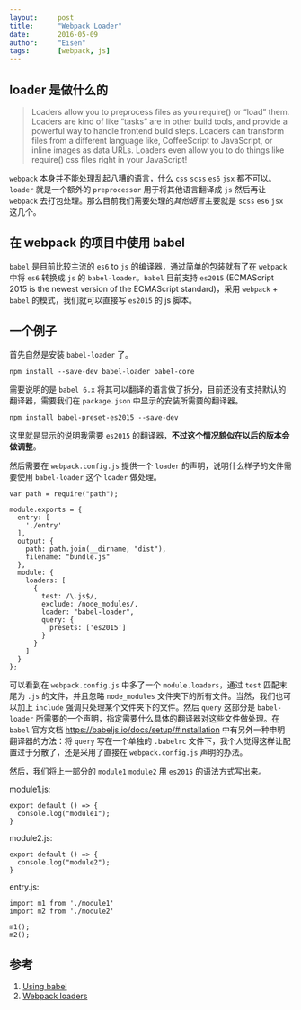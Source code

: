 ```yaml
---
layout:     post
title:      "Webpack Loader"
date:       2016-05-09
author:     "Eisen"
tags:       [webpack, js]
---
```


## loader 是做什么的

> Loaders allow you to preprocess files as you require() or “load” them. Loaders are kind of like “tasks” are in other build tools, and provide a powerful way to handle frontend build steps. Loaders can transform files from a different language like, CoffeeScript to JavaScript, or inline images as data URLs. Loaders even allow you to do things like require() css files right in your JavaScript!

`webpack` 本身并不能处理乱起八糟的语言，什么 `css` `scss` `es6` `jsx` 都不可以。`loader` 就是一个额外的 `preprocessor` 用于将其他语言翻译成 `js` 然后再让 `webpack` 去打包处理。那么目前我们需要处理的*其他语言*主要就是 `scss` `es6` `jsx` 这几个。

## 在 webpack 的项目中使用 babel

`babel` 是目前比较主流的 `es6` to `js` 的编译器，通过简单的包装就有了在 `webpack` 中将 `es6` 转换成 `js` 的 `babel-loader`。`babel` 目前支持 `es2015` (ECMAScript 2015 is the newest version of the ECMAScript standard)，采用 `webpack` + `babel` 的模式，我们就可以直接写 `es2015` 的 js 脚本。

## 一个例子

首先自然是安装 `babel-loader` 了。

    npm install --save-dev babel-loader babel-core

需要说明的是 `babel 6.x` 将其可以翻译的语言做了拆分，目前还没有支持默认的翻译器，需要我们在 `package.json` 中显示的安装所需要的翻译器。

    npm install babel-preset-es2015 --save-dev

这里就是显示的说明我需要 `es2015` 的翻译器，**不过这个情况貌似在以后的版本会做调整**。

然后需要在 `webpack.config.js` 提供一个 `loader` 的声明，说明什么样子的文件需要使用 `babel-loader` 这个 `loader` 做处理。

```
var path = require("path");

module.exports = {
  entry: [
    './entry'
  ],
  output: {
    path: path.join(__dirname, "dist"),
    filename: "bundle.js"
  },
  module: {
    loaders: [
      {
        test: /\.js$/,
        exclude: /node_modules/,
        loader: "babel-loader",
        query: {
          presets: ['es2015']
        }
      }
    ]
  }
};
```

可以看到在 `webpack.config.js` 中多了一个 `module.loaders`，通过 `test` 匹配末尾为 `.js` 的文件，并且忽略 `node_modules` 文件夹下的所有文件。当然，我们也可以加上 `include` 强调只处理某个文件夹下的文件。然后 `query` 这部分是 `babel-loader` 所需要的一个声明，指定需要什么具体的翻译器对这些文件做处理。在 `babel` 官方文档 <https://babeljs.io/docs/setup/#installation> 中有另外一种申明翻译器的方法：将 `query` 写在一个单独的 `.babelrc` 文件下，我个人觉得这样让配置过于分散了，还是采用了直接在 `webpack.config.js` 声明的办法。

然后，我们将上一部分的 `module1` `module2` 用 `es2015` 的语法方式写出来。

module1.js:

```
export default () => {
  console.log("module1");
}
```

module2.js:

```
export default () => {
  console.log("module2");
}
```

entry.js:

```
import m1 from './module1'
import m2 from './module2'

m1();
m2();
```

## 参考

1. [Using babel](https://babeljs.io/docs/setup/#installation)
2. [Webpack loaders](https://webpack.github.io/docs/loaders.html)
